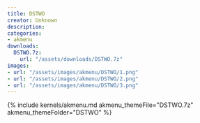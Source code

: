 ```yaml
---
title: DSTWO
creator: Unknown
description: 
categories:
- akmenu
downloads:
  DSTWO.7z:
    url: "/assets/downloads/DSTWO.7z"
images:
- url: "/assets/images/akmenu/DSTWO/1.png"
- url: "/assets/images/akmenu/DSTWO/2.png"
- url: "/assets/images/akmenu/DSTWO/3.png"
---
```


{% include kernels/akmenu.md akmenu_themeFile="DSTWO.7z" akmenu_themeFolder="DSTWO" %}
